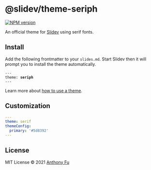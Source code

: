 # @slidev/theme-seriph

[![NPM version](https://img.shields.io/npm/v/@slidev/theme-seriph?color=3AB9D4&label=)](https://www.npmjs.com/package/@slidev/theme-seriph)

An official theme for [Slidev](https://github.com/slidevjs/slidev) using serif fonts.

## Install

Add the following frontmatter to your `slides.md`. Start Slidev then it will prompt you to install the theme automatically.

<pre><code>---
theme: <b>seriph</b>
---</code></pre>

Learn more about [how to use a theme](https://sli.dev/guide/theme-addon#use-theme).

## Customization

```yaml
---
theme: serif
themeConfig:
  primary: '#5d8392'
---
```

## License

MIT License © 2021 [Anthony Fu](https://github.com/antfu)
